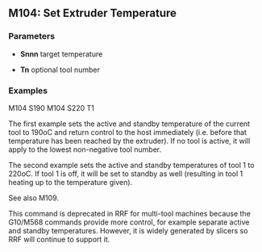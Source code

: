 ## M104: Set Extruder Temperature

### Parameters

- **Snnn** target temperature

- **Tn** optional tool number

### Examples

M104 S190 M104 S220 T1

The first example sets the active and standby temperature of the current tool to 190oC and return control to the host immediately (i.e. before that temperature has been reached by the extruder). If no tool is active, it will apply to the lowest non-negative tool number.

The second example sets the active and standby temperatures of tool 1 to 220oC. If tool 1 is off, it will be set to standby as well (resulting in tool 1 heating up to the temperature given).

See also M109.

This command is deprecated in RRF for multi-tool machines because the G10/M568 commands provide more control, for example separate active and standby temperatures. However, it is widely generated by slicers so RRF will continue to support it.

